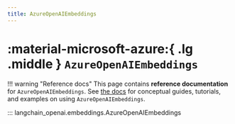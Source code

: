 ```yaml
---
title: AzureOpenAIEmbeddings
---
```


# :material-microsoft-azure:{ .lg .middle } `AzureOpenAIEmbeddings`

!!! warning "Reference docs"
    This page contains **reference documentation** for `AzureOpenAIEmbeddings`. See
    [the docs](https://docs.langchain.com/oss/python/integrations/text_embedding/azure_openai)
    for conceptual guides, tutorials, and examples on using `AzureOpenAIEmbeddings`.

::: langchain_openai.embeddings.AzureOpenAIEmbeddings
